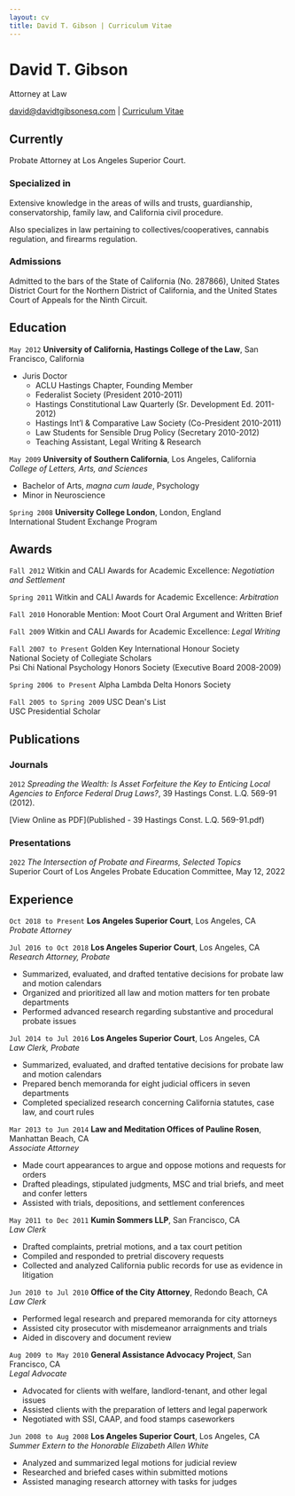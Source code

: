 ```yaml
---
layout: cv
title: David T. Gibson | Curriculum Vitae
---
```


# David T. Gibson 
Attorney at Law 

<div id="webaddress">
<a href="mailto:david@davidtgibsonesq.com">david@davidtgibsonesq.com</a> | <a href="https://www.davidtgibsonesq.com">Curriculum Vitae</a>
</div>


## Currently

Probate Attorney at Los Angeles Superior Court.

### Specialized in

Extensive knowledge in the areas of wills and trusts, guardianship, conservatorship, family law, and California civil procedure. 

Also specializes in law pertaining to collectives/cooperatives, cannabis regulation, and firearms regulation.

### Admissions

Admitted to the bars of the State of California (No. 287866), United States District Court for the Northern District of California, and the United States Court of Appeals for the Ninth Circuit. 


## Education

`May 2012` 
__University of California, Hastings College of the Law__, San Francisco, California  
- Juris Doctor  
    - ACLU Hastings Chapter, Founding Member  
    - Federalist Society (President 2010-2011)  
    - Hastings Constitutional Law Quarterly (Sr. Development Ed. 2011-2012)  
    - Hastings Int’l & Comparative Law Society (Co-President 2010-2011)  
    - Law Students for Sensible Drug Policy (Secretary 2010-2012)  
    - Teaching Assistant, Legal Writing & Research  

`May 2009` 
__University of Southern California__, Los Angeles, California  
_College of Letters, Arts, and Sciences_  
- Bachelor of Arts, _magna cum laude_, Psychology  
- Minor in Neuroscience  

`Spring 2008` 
__University College London__, London, England  
International Student Exchange Program  


## Awards

`Fall 2012` 
Witkin and CALI Awards for Academic Excellence: *Negotiation and Settlement*  

`Spring 2011` 
Witkin and CALI Awards for Academic Excellence: *Arbitration*  

`Fall 2010` 
Honorable Mention: Moot Court Oral Argument and Written Brief  

`Fall 2009` 
Witkin and CALI Awards for Academic Excellence: *Legal Writing*  

`Fall 2007 to Present` 
Golden Key International Honour Society  
National Society of Collegiate Scholars  
Psi Chi National Psychology Honors Society (Executive Board 2008-2009)  

`Spring 2006 to Present` 
Alpha Lambda Delta Honors Society  

`Fall 2005 to Spring 2009` 
USC Dean's List  
USC Presidential Scholar  


## Publications

### Journals

`2012` 
_Spreading the Wealth: Is Asset Forfeiture the Key to Enticing Local Agencies to Enforce Federal Drug Laws?_, 39 Hastings Const. L.Q. 569-91 (2012).  

[View Online as PDF](Published - 39 Hastings Const. L.Q. 569-91.pdf)


### Presentations

`2022` 
_The Intersection of Probate and Firearms, Selected Topics_  
Superior Court of Los Angeles Probate Education Committee, May 12, 2022  


## Experience

`Oct 2018 to Present` 
__Los Angeles Superior Court__, Los Angeles, CA  
_Probate Attorney_  

`Jul 2016 to Oct 2018` 
__Los Angeles Superior Court__, Los Angeles, CA  
_Research Attorney, Probate_  
- Summarized, evaluated, and drafted tentative decisions for probate law and motion calendars  
- Organized and prioritized all law and motion matters for ten probate departments  
- Performed advanced research regarding substantive and procedural probate issues  

`Jul 2014 to Jul 2016` 
__Los Angeles Superior Court__, Los Angeles, CA  
_Law Clerk, Probate_  
- Summarized, evaluated, and drafted tentative decisions for probate law and motion calendars  
- Prepared bench memoranda for eight judicial officers in seven departments  
- Completed specialized research concerning California statutes, case law, and court rules  

`Mar 2013 to Jun 2014` 
__Law and Meditation Offices of Pauline Rosen__, Manhattan Beach, CA  
_Associate Attorney_  
- Made court appearances to argue and oppose motions and requests for orders  
- Drafted pleadings, stipulated judgments, MSC and trial briefs, and meet and confer letters  
- Assisted with trials, depositions, and settlement conferences  

`May 2011 to Dec 2011` 
__Kumin Sommers LLP__, San Francisco, CA  
_Law Clerk_  
- Drafted complaints, pretrial motions, and a tax court petition  
- Compiled and responded to pretrial discovery requests  
- Collected and analyzed California public records for use as evidence in litigation  

`Jun 2010 to Jul 2010` 
__Office of the City Attorney__, Redondo Beach, CA  
_Law Clerk_  
- Performed legal research and prepared memoranda for city attorneys  
- Assisted city prosecutor with misdemeanor arraignments and trials  
- Aided in discovery and document review  

`Aug 2009 to May 2010` 
__General Assistance Advocacy Project__, San Francisco, CA  
_Legal Advocate_  
- Advocated for clients with welfare, landlord-tenant, and other legal issues  
- Assisted clients with the preparation of letters and legal paperwork  
- Negotiated with SSI, CAAP, and food stamps caseworkers  

`Jun 2008 to Aug 2008` 
__Los Angeles Superior Court__, Los Angeles, CA  
_Summer Extern to the Honorable Elizabeth Allen White_  
- Analyzed and summarized legal motions for judicial review  
- Researched and briefed cases within submitted motions  
- Assisted managing research attorney with tasks for judges  


<!-- ### Footer

Last updated: July 2022 -->
